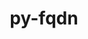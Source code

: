 ---
title: "py-fqdn"
layout: cache
categories: [package, develop]
meta: {"compilers": ["gcc@=11.1.0", "gcc@=11.4.0", "gcc@=9.4.0", "oneapi@=2024.2.1"], "num_specs": 23, "num_specs_by_stack": {"data-vis-sdk": 4, "e4s": 4, "e4s-neoverse-v2": 4, "e4s-neoverse_v1": 2, "e4s-oneapi": 8, "e4s-power": 1, "root": 23}, "oss": ["ubuntu20.04", "ubuntu22.04"], "platforms": ["linux"], "stacks": ["data-vis-sdk", "e4s", "e4s-neoverse-v2", "e4s-neoverse_v1", "e4s-oneapi", "e4s-power", "root"], "targets": ["neoverse_v1", "neoverse_v2", "ppc64le", "x86_64_v3"], "versions": ["1.5.1"]}
spec_details: [{"compiler": "oneapi@=2024.2.1", "hash": "2vleo5ec5lszjxtiofzyfp2iel3h6j6u", "os": "ubuntu22.04", "platform": "linux", "size": "-", "stacks": ["e4s-oneapi", "root"], "target": "x86_64_v3", "variants": ["build_system=python_pip"], "versions": ["1.5.1"]}, {"compiler": "oneapi@=2024.2.1", "hash": "6wprlydi3giamww6b2z5vyi6rojfq36r", "os": "ubuntu22.04", "platform": "linux", "size": "-", "stacks": ["e4s-oneapi", "root"], "target": "x86_64_v3", "variants": ["build_system=python_pip"], "versions": ["1.5.1"]}, {"compiler": "gcc@=9.4.0", "hash": "7wfotb7vxgbkyqmvko2mowt4p4ns6h5d", "os": "ubuntu20.04", "platform": "linux", "size": "-", "stacks": ["e4s-power", "root"], "target": "ppc64le", "variants": ["build_system=python_pip"], "versions": ["1.5.1"]}, {"compiler": "gcc@=11.4.0", "hash": "c2mvew4s6pwmx3bduuernja2qtoysypa", "os": "ubuntu22.04", "platform": "linux", "size": "-", "stacks": ["e4s", "root"], "target": "x86_64_v3", "variants": ["build_system=python_pip"], "versions": ["1.5.1"]}, {"compiler": "gcc@=11.1.0", "hash": "cblx4uavyw5ah2lpbmjdsarzvjkpezbh", "os": "ubuntu20.04", "platform": "linux", "size": "-", "stacks": ["data-vis-sdk", "root"], "target": "x86_64_v3", "variants": ["build_system=python_pip"], "versions": ["1.5.1"]}, {"compiler": "gcc@=11.1.0", "hash": "cjvjxwsf65xlgb5dso5zrd3cqqdhwiwn", "os": "ubuntu20.04", "platform": "linux", "size": "-", "stacks": ["data-vis-sdk", "root"], "target": "x86_64_v3", "variants": ["build_system=python_pip"], "versions": ["1.5.1"]}, {"compiler": "oneapi@=2024.2.1", "hash": "ehtwphbshby7wmw2j2fidsdurffp5r4v", "os": "ubuntu22.04", "platform": "linux", "size": "-", "stacks": ["e4s-oneapi", "root"], "target": "x86_64_v3", "variants": ["build_system=python_pip"], "versions": ["1.5.1"]}, {"compiler": "gcc@=11.4.0", "hash": "ey7ihw4mru6gd2pppytqrxthycmsmz7d", "os": "ubuntu22.04", "platform": "linux", "size": "-", "stacks": ["e4s", "root"], "target": "x86_64_v3", "variants": ["build_system=python_pip"], "versions": ["1.5.1"]}, {"compiler": "gcc@=11.4.0", "hash": "g4medh4i5kroiup7tz7wu4zihevzolv7", "os": "ubuntu22.04", "platform": "linux", "size": "-", "stacks": ["e4s", "root"], "target": "x86_64_v3", "variants": ["build_system=python_pip"], "versions": ["1.5.1"]}, {"compiler": "gcc@=11.4.0", "hash": "gdfp37pbscpvdv6tpbg6icviwqoe7p7s", "os": "ubuntu22.04", "platform": "linux", "size": "-", "stacks": ["e4s-neoverse-v2", "root"], "target": "neoverse_v2", "variants": ["build_system=python_pip"], "versions": ["1.5.1"]}, {"compiler": "gcc@=11.4.0", "hash": "isflzpojmurevacx7tkxrvd7xnkqqa67", "os": "ubuntu22.04", "platform": "linux", "size": "-", "stacks": ["e4s-neoverse-v2", "root"], "target": "neoverse_v2", "variants": ["build_system=python_pip"], "versions": ["1.5.1"]}, {"compiler": "gcc@=11.1.0", "hash": "ktsvovwiwcgyutigxmih2gerqj7lxcxf", "os": "ubuntu20.04", "platform": "linux", "size": "-", "stacks": ["data-vis-sdk", "root"], "target": "x86_64_v3", "variants": ["build_system=python_pip"], "versions": ["1.5.1"]}, {"compiler": "oneapi@=2024.2.1", "hash": "kwl5rqin6k7t6thzmjefcvdlm2y57z3u", "os": "ubuntu22.04", "platform": "linux", "size": "-", "stacks": ["e4s-oneapi", "root"], "target": "x86_64_v3", "variants": ["build_system=python_pip"], "versions": ["1.5.1"]}, {"compiler": "gcc@=11.4.0", "hash": "llsl2ek6q7f3kd4fb5bmdheshq5ynvjh", "os": "ubuntu22.04", "platform": "linux", "size": "-", "stacks": ["e4s-neoverse-v2", "root"], "target": "neoverse_v2", "variants": ["build_system=python_pip"], "versions": ["1.5.1"]}, {"compiler": "gcc@=11.4.0", "hash": "lmtqfhaia7ga4qxqgttodml62atbmypa", "os": "ubuntu22.04", "platform": "linux", "size": "-", "stacks": ["e4s-neoverse_v1", "root"], "target": "neoverse_v1", "variants": ["build_system=python_pip"], "versions": ["1.5.1"]}, {"compiler": "gcc@=11.4.0", "hash": "mmrz5komdthctminkeueamzvju3miea3", "os": "ubuntu22.04", "platform": "linux", "size": "-", "stacks": ["e4s-neoverse-v2", "root"], "target": "neoverse_v2", "variants": ["build_system=python_pip"], "versions": ["1.5.1"]}, {"compiler": "gcc@=11.4.0", "hash": "q26dmutdf674favb5euwdrgbeyfjigv7", "os": "ubuntu22.04", "platform": "linux", "size": "-", "stacks": ["e4s", "root"], "target": "x86_64_v3", "variants": ["build_system=python_pip"], "versions": ["1.5.1"]}, {"compiler": "oneapi@=2024.2.1", "hash": "qdzozu7hvkutnugqj3coeet7ugcdmbor", "os": "ubuntu22.04", "platform": "linux", "size": "-", "stacks": ["e4s-oneapi", "root"], "target": "x86_64_v3", "variants": ["build_system=python_pip"], "versions": ["1.5.1"]}, {"compiler": "oneapi@=2024.2.1", "hash": "rxudhjo6ylkgsxfqa5cfsnkgwxgxjcik", "os": "ubuntu22.04", "platform": "linux", "size": "-", "stacks": ["e4s-oneapi", "root"], "target": "x86_64_v3", "variants": ["build_system=python_pip"], "versions": ["1.5.1"]}, {"compiler": "gcc@=11.4.0", "hash": "w3y62nuapbfzxmghmixtfb2tgncgqsyi", "os": "ubuntu22.04", "platform": "linux", "size": "-", "stacks": ["e4s-neoverse_v1", "root"], "target": "neoverse_v1", "variants": ["build_system=python_pip"], "versions": ["1.5.1"]}, {"compiler": "oneapi@=2024.2.1", "hash": "x3m6tqe27j3fon2jhdeip5bn45kfufpb", "os": "ubuntu22.04", "platform": "linux", "size": "-", "stacks": ["e4s-oneapi", "root"], "target": "x86_64_v3", "variants": ["build_system=python_pip"], "versions": ["1.5.1"]}, {"compiler": "oneapi@=2024.2.1", "hash": "xuujbubvrugxqd27da6ekazjgsck3dgu", "os": "ubuntu22.04", "platform": "linux", "size": "-", "stacks": ["e4s-oneapi", "root"], "target": "x86_64_v3", "variants": ["build_system=python_pip"], "versions": ["1.5.1"]}, {"compiler": "gcc@=11.1.0", "hash": "yxv2isgnht3g5emthswmt2i2bkvdgeii", "os": "ubuntu20.04", "platform": "linux", "size": "-", "stacks": ["data-vis-sdk", "root"], "target": "x86_64_v3", "variants": ["build_system=python_pip"], "versions": ["1.5.1"]}]
---